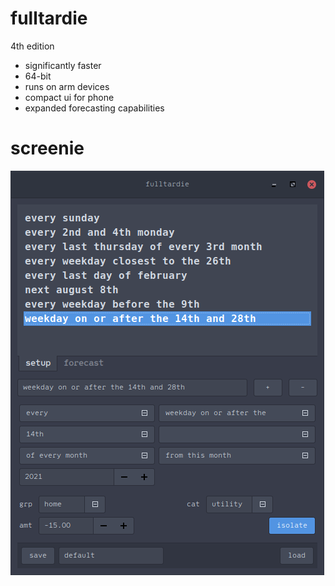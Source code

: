 # fulltardie

4th edition
- significantly faster
- 64-bit
- runs on arm devices
- compact ui for phone
- expanded forecasting capabilities

# screenie
![screenie](./211014_fulltardie_screenie.png)
